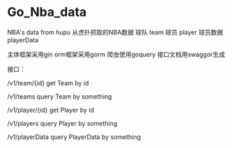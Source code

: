 # Go_Nba_data
NBA's data from hupu
从虎扑抓取的NBA数据
球队 team
球员 player
球员数据 playerData

主体框架采用gin
orm框架采用gorm
爬虫使用goquery
接口文档用swaggor生成


接口：

  /v1/team/{id}      get Team by id
  
  /v1/teams          query Team by something
  
  /v1/player/{id}    get Player by id
  
  /v1/players        query Player by something
  
  /v1/playerData     query PlayerData by something
